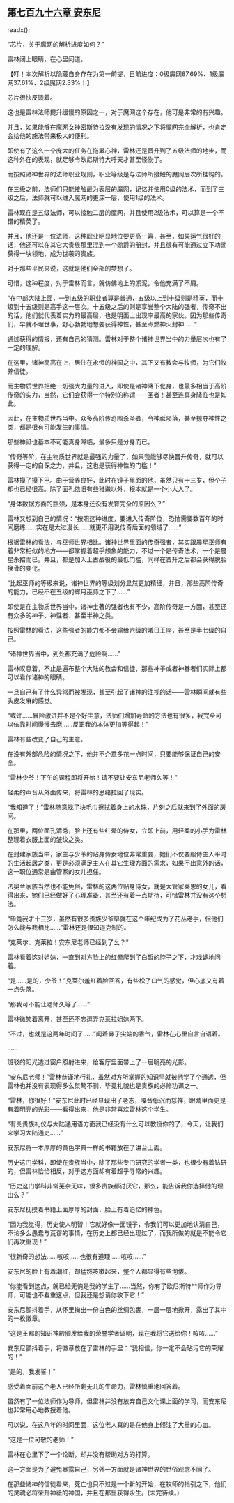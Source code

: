 ## [第七百九十六章 安东尼](https://www.xxbiquge.com/11_11222/9009359.html)
readx();

  “芯片，关于魔网的解析进度如何？”

  雷林闭上眼睛，在心里问道。

  【叮！本次解析以隐藏自身存在为第一前提，目前进度：0级魔网87.69%、1级魔网37.61%、2级魔网2.33%！】

  芯片很快反馈着。

  这也是雷林法师提升缓慢的原因之一，对于魔网这个存在，他可是非常的有兴趣。

  并且，如果能够在魔网女神密斯特拉没有发现的情况之下将魔网完全解析，也肯定会给他的施法带来极大的便利。

  即使有了这么一个庞大的任务在拖累心神，雷林还是晋升到了五级法师的地步，而这种外在的表现，就足够令欧尼斯特大呼天才甚至怪物了。

  而按照诸神世界的法师职业规则，职业等级是与法师所接触的魔网层次所挂钩的。

  在三级之前，法师们只能接触最为表层的魔网，记忆并使用0级的法术，而到了三级之后，法师就可以进入魔网的更深一层，使用1级的法术。

  雷林现在是五级法师，可以接触二层的魔网，并且使用2级法术，可以算是一个不错的精英了。

  并且，他还是一位法师，这种职业明显地位要更高一筹，甚至，如果运气很好的话，他还可以在其它大贵族那里混到一个勋爵的册封，并且很有可能通过立下功勋获得一块领地，成为世袭的贵族。

  对于那些平民来说，这就是他们全部的梦想了。

  可惜，这种程度，对于雷林而言，就仿佛地上的淤泥，令他充满了不屑。

  “在中部大陆上面，一到五级的职业者算是普通，五级以上到十级则是精英，而十级到十五级则是高手这一层次。十五级之后的则是享誉整个大陆的强者，传奇不出的话，他们就代表着实力的最高层，也是明面上出现率最高的家伙。因为那些传奇们，早就不理世事，野心勃勃地想要获得神性，甚至点燃神火封神……”

  通过获得的情报，还有自己的猜测。雷林对于整个诸神世界当中的力量层次也有了一定的理解。

  在这里，诸神高高在上，居住在永恒的神国之中，其下又有教会与牧师，为它们牧养信徒。

  而主物质世界拒绝一切强大力量的进入，即使是诸神降下化身，也最多相当于高阶传奇的实力，当然，它们会获得一个特别的称谓——圣者！甚至连真身降临也是如此。

  因此，在主物质世界当中。众多高阶传奇围杀圣者，令神祗陨落，甚至掠夺神性之类，都是很有可能发生的事情。

  那些神祗也基本不可能真身降临，最多只是分身而已。

  “传奇等阶，在主物质世界就是最强的力量了，如果我能够尽快晋升传奇，就可以获得一定的自保之力，并且，这也是获得神性的门槛！”

  雷林摸了摸下巴。由于营养良好，此时在镜子里面的他，虽然只有十三岁，但个子却也已经很高。除了面孔依旧有些稚嫩以外，根本就是一个小大人了。

  “身体数据方面的瓶颈，是本身还没有发育完全的原因么？”

  雷林又想到自己的情况：“按照这种进度，要进入传奇阶位，恐怕需要数百年的时间磨练……实在是太过漫长……就更不用说传奇后面的领域了……”

  根据雷林的看法，与巫师世界相比。诸神世界里面的传奇强者，其实跟晨星巫师有着非常相似的地方——都掌握着超乎想象的能力，不过一个是传奇法术，一个是晨星杀招而已。并且，都是加入上古战役的最低门槛，同样在晋升之后都会获得脱胎换骨的变化。

  “比起巫师的等级来说，诸神世界的等级划分显然更加精细，并且，那些高阶传奇的能力，已经不在五级的辉月巫师之下了……”

  即使是在主物质世界当中，诸神土著的强者也有不少，高阶传奇是一方面，甚至还有众多的神子、神性者、甚至半神之类。

  按照雷林的看法，这些强者的能力都不会输给六级的曦日王座，甚至是半七级的自己。

  “诸神世界当中，到处都充满了危险啊……”

  雷林叹息着，不止是遍布整个大陆的教会和信徒，那些神子或者神眷者们实际上都可以看作诸神的眼睛。

  一旦自己有了什么异常而被发现，甚至引起了诸神的注视的话——雷林瞬间就有些头皮发麻的感觉。

  “或许……冒险激进并不是个好主意，法师们增加寿命的方法也有很多，我完全可以依靠时间慢慢去磨……反正我的本体更加等得起！”

  雷林有些改变了自己的主意。

  在没有外部危险的情况之下，他并不介意多花一点时间，只要能够保证自己的安全。

  “雷林少爷！下午的课程即将开始！请不要让安东尼老师久等！”

  轻柔的声音从外面传来，将雷林的思绪拉回了现实。

  “我知道了！”雷林随意找了块毛巾擦拭着身上的水珠，片刻之后就来到了外面的房间。

  在那里，两位面孔清秀，脸上还有些红晕的侍女，立即上前，用轻柔的小手为雷林整理着衣服上面的皱纹之类。

  在封建家族当中，家主与少爷的贴身侍女地位非常重要，她们不仅要服侍主人平时的生活起居之类，更是必须满足主人在其它生理方面的需求，如果不出意外的话，这一职位通常是由管家的女儿担任。

  法奥兰家族当然也不能免俗，雷林的这两位贴身侍女，就是大管家莱恩的女儿，看得出来，她们已经做好了心理准备，甚至还有着一点期待，可惜雷林并没有这个想法。

  “毕竟我才十三岁，虽然有很多贵族少爷早就在这个年纪成为了花丛老手，但他们怎么能与我相比……”雷林还是很知道克制的。

  “克莱尔、克莱拉！安东尼老师已经到了么？”

  雷林看着这对姐妹，一直到对方脸上的红晕爬到了白皙的脖子之下，才戏谑地问着。

  “是……是的，少爷！”克莱尔羞红着脸回答，有些松了口气的感觉，但心底又有着一点失落。

  “那我可不能让老师久等了……”

  雷林微笑着离开，甚至还不忘逗弄克莱拉姐妹两下。

  “不过，也就是这两年时间了……”闻着鼻子尖端的香气，雷林在心里自言自语着。

  ……

  斑驳的阳光透过窗户照射进来，给客厅里面带上了一层明亮的光影。

  “安东尼老师！”雷林恭谨地行礼，虽然对方所掌握的知识早就被他学了个通透，但雷林也并没有表现得多么桀骜不驯，毕竟礼貌也是贵族的必修功课之一。

  “雷林，你很好！”安东尼此时已经显现出了老态，嗓音低沉而慈祥，眼睛里面更是有着明亮的光彩——看得出来，他是非常喜欢雷林这个学生。

  “有关贵族礼仪与大陆通用语方面我已经没有什么可以教授你的了，今天，让我们来学习大陆通史……”

  安东尼将一本厚厚的黄色字典一样的书籍放在了讲台上面。

  历史这门学科，即使在贵族当中，除了那些专门研究的学者一类，也很少有着钻研的，但雷林恰恰相反，对于这方面却有着超乎寻常的兴趣。

  “历史这门学科非常芜杂无味，很多贵族都讨厌它，那么，能告诉我你选择他的理由么？”

  安东尼抚摸着书籍上面厚厚的封面，脸上有着追忆的神色。

  “因为我觉得，历史使人明智！它就好像一面镜子，令我们可以更加地认清自己，不论多么愚蠢与荒谬的事情，在历史上都已经出现过了，而我所做的就是不能令它们再次重现！”

  “很新奇的想法……咳咳……也很有道理……咳咳……”

  安东尼的脸上有着潮红，却猛然咳嗽起来，整个人都显得有些佝偻。

  “你能看到这点，就已经无愧是我的学生了……当然，你有了欧尼斯特**师作为导师，可能也不看重这点，但我还是想请你收下它！”

  安东尼颤抖着手，从怀里掏出一份白色的丝绸包裹，一层一层地掀开，露出了其中的一枚徽章。

  “这是王都的知识神殿颁发给我的荣誉学者证明，现在我将它送给你！咳咳……”

  安东尼颤抖着手，将徽章放在了雷林的手里：“我相信，你一定不会玷污它的荣耀的！”

  “是的，我发誓！”

  感受着面前这个老人已经所剩无几的生命力，雷林慎重地回答着。

  虽然有了一位法师作为导师，但雷林并没有放弃自己文化课上面的学习，而安东尼也非常用心地教授着他。

  可以说，在这八年的时间里面，这位老人真的是在他身上倾注了大量的心血。

  “这是一位可敬的老师！”

  雷林在心里下了一个论断，却并没有帮助对方的打算。

  这一方面是为了避免暴露自己，另外一方面就是诸神世界的世俗观念不同了。

  在那些诸神的信徒看来，死亡也只不过是一个新的开始，在牧师的指引之下，他们的灵魂必将荣升神祗的神国，并且在那里获得永生。(未完待续。)
